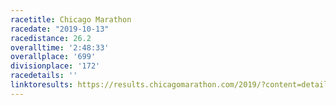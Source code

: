 ```yaml
---
racetitle: Chicago Marathon
racedate: "2019-10-13"
racedistance: 26.2
overalltime: '2:48:33'
overallplace: '699'
divisionplace: '172'
racedetails: ''
linktoresults: https://results.chicagomarathon.com/2019/?content=detail&fpid=search&pid=search&idp=999999107FA312000022D1C0&lang=EN_CAP&event=MAR&lang=EN_CAP&search%5Bname%5D=Auner&search_event=MAR
---
```


